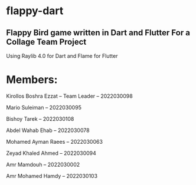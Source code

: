 # flappy-dart
## Flappy Bird game written in Dart and Flutter For a Collage Team Project
Using Raylib 4.0 for Dart and Flame for Flutter
# Members:
Kirollos Boshra Ezzat – Team Leader – 2022030098

Mario Suleiman – 2022030095

Bishoy Tarek – 2022030108

Abdel Wahab Ehab – 2022030078

Mohamed Ayman Raees – 2022030063

Zeyad Khaled Ahmed – 2022030094

Amr Mamdouh – 2022030002

Amr Mohamed Hamdy – 2022030103
